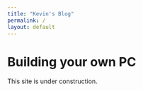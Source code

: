 ```yaml
---
title: "Kevin's Blog"
permalink: /
layout: default
---
```


# Building your own PC

This site is under construction.